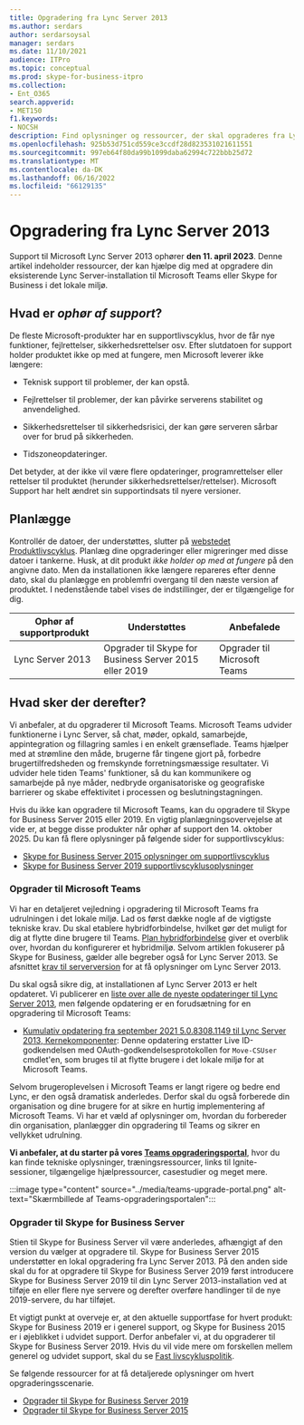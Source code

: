 ```yaml
---
title: Opgradering fra Lync Server 2013
ms.author: serdars
author: serdarsoysal
manager: serdars
ms.date: 11/10/2021
audience: ITPro
ms.topic: conceptual
ms.prod: skype-for-business-itpro
ms.collection:
- Ent_O365
search.appverid:
- MET150
f1.keywords:
- NOCSH
description: Find oplysninger og ressourcer, der skal opgraderes fra Lync Server 2013. Support ophører den 11. april 2023.
ms.openlocfilehash: 925b53d751cd559ce3ccdf28d823531021611551
ms.sourcegitcommit: 997eb64f80da99b1099daba62994c722bbb25d72
ms.translationtype: MT
ms.contentlocale: da-DK
ms.lasthandoff: 06/16/2022
ms.locfileid: "66129135"
---
```

# <a name="upgrading-from-lync-server-2013"></a>Opgradering fra Lync Server 2013

Support til Microsoft Lync Server 2013 ophører **den 11. april 2023**. Denne artikel indeholder ressourcer, der kan hjælpe dig med at opgradere din eksisterende Lync Server-installation til Microsoft Teams eller Skype for Business i det lokale miljø.

## <a name="what-is-end-of-support"></a>Hvad er *ophør af support*?

De fleste Microsoft-produkter har en supportlivscyklus, hvor de får nye funktioner, fejlrettelser, sikkerhedsrettelser osv. Efter slutdatoen for support holder produktet ikke op med at fungere, men Microsoft leverer ikke længere:

- Teknisk support til problemer, der kan opstå.

- Fejlrettelser til problemer, der kan påvirke serverens stabilitet og anvendelighed.

- Sikkerhedsrettelser til sikkerhedsrisici, der kan gøre serveren sårbar over for brud på sikkerheden.

- Tidszoneopdateringer.

Det betyder, at der ikke vil være flere opdateringer, programrettelser eller rettelser til produktet (herunder sikkerhedsrettelser/rettelser). Microsoft Support har helt ændret sin supportindsats til nyere versioner.

## <a name="plan-ahead"></a>Planlægge

Kontrollér de datoer, der understøttes, slutter på [webstedet Produktlivscyklus](/lifecycle/products/microsoft-lync-server-2013). Planlæg dine opgraderinger eller migreringer med disse datoer i tankerne. Husk, at dit produkt *ikke holder op med at fungere* på den angivne dato. Men da installationen ikke længere repareres efter denne dato, skal du planlægge en problemfri overgang til den næste version af produktet. I nedenstående tabel vises de indstillinger, der er tilgængelige for dig.

|Ophør af supportprodukt|Understøttes|Anbefalede|
|---|---|---|
|Lync Server 2013|Opgrader til Skype for Business Server 2015 eller 2019|Opgrader til Microsoft Teams

## <a name="whats-next"></a>Hvad sker der derefter?

Vi anbefaler, at du opgraderer til Microsoft Teams. Microsoft Teams udvider funktionerne i Lync Server, så chat, møder, opkald, samarbejde, appintegration og fillagring samles i en enkelt grænseflade. Teams hjælper med at strømline den måde, brugerne får tingene gjort på, forbedre brugertilfredsheden og fremskynde forretningsmæssige resultater. Vi udvider hele tiden Teams' funktioner, så du kan kommunikere og samarbejde på nye måder, nedbryde organisatoriske og geografiske barrierer og skabe effektivitet i processen og beslutningstagningen.

Hvis du ikke kan opgradere til Microsoft Teams, kan du opgradere til Skype for Business Server 2015 eller 2019. En vigtig planlægningsovervejelse at vide er, at begge disse produkter når ophør af support den 14. oktober 2025. Du kan få flere oplysninger på følgende sider for supportlivscyklus:

- [Skype for Business Server 2015 oplysninger om supportlivscyklus](/lifecycle/products/skype-for-business-server-2015)
- [Skype for Business Server 2019 supportlivscyklusoplysninger](/lifecycle/products/skype-for-business-server-2019)

### <a name="upgrade-to-microsoft-teams"></a>Opgrader til Microsoft Teams

Vi har en detaljeret vejledning i opgradering til Microsoft Teams fra udrulningen i det lokale miljø. Lad os først dække nogle af de vigtigste tekniske krav. Du skal etablere hybridforbindelse, hvilket gør det muligt for dig at flytte dine brugere til Teams. [Plan hybridforbindelse](/SkypeForBusiness/hybrid/plan-hybrid-connectivity) giver et overblik over, hvordan du konfigurerer et hybridmiljø. Selvom artiklen fokuserer på Skype for Business, gælder alle begreber også for Lync Server 2013. Se afsnittet [krav til serverversion](/SkypeForBusiness/hybrid/plan-hybrid-connectivity#server-version-requirements) for at få oplysninger om Lync Server 2013.

Du skal også sikre dig, at installationen af Lync Server 2013 er helt opdateret. Vi publicerer en [liste over alle de nyeste opdateringer til Lync Server 2013](https://support.microsoft.com/topic/updates-for-lync-server-2013-a2a042ac-79f0-2665-7453-0a541fb25164), men følgende opdatering er en forudsætning for en opgradering til Microsoft Teams:

- [Kumulativ opdatering fra september 2021 5.0.8308.1149 til Lync Server 2013, Kernekomponenter](https://support.microsoft.com/topic/september-2021-cumulative-update-5-0-8308-1149-for-lync-server-2013-core-components-6755903a-fc9a-44d2-b835-2a6d01f14043): Denne opdatering erstatter Live ID-godkendelsen med OAuth-godkendelsesprotokollen for `Move-CSUser` cmdlet'en, som bruges til at flytte brugere i det lokale miljø for at Microsoft Teams.

Selvom brugeroplevelsen i Microsoft Teams er langt rigere og bedre end Lync, er den også dramatisk anderledes. Derfor skal du også forberede din organisation og dine brugere for at sikre en hurtig implementering af Microsoft Teams. Vi har et væld af oplysninger om, hvordan du forbereder din organisation, planlægger din opgradering til Teams og sikrer en vellykket udrulning.

**Vi anbefaler, at du starter på vores [Teams opgraderingsportal](/MicrosoftTeams/upgrade-skype-teams)**, hvor du kan finde tekniske oplysninger, træningsressourcer, links til Ignite-sessioner, tilgængelige hjælpressourcer, casestudier og meget mere.

:::image type="content" source="../media/teams-upgrade-portal.png" alt-text="Skærmbillede af Teams-opgraderingsportalen":::

### <a name="upgrade-to-skype-for-business-server"></a>Opgrader til Skype for Business Server

Stien til Skype for Business Server vil være anderledes, afhængigt af den version du vælger at opgradere til. Skype for Business Server 2015 understøtter en lokal opgradering fra Lync Server 2013. På den anden side skal du for at opgradere til Skype for Business Server 2019 først introducere Skype for Business Server 2019 til din Lync Server 2013-installation ved at tilføje en eller flere nye servere og derefter overføre handlinger til de nye 2019-servere, du har tilføjet.

Et vigtigt punkt at overveje er, at den aktuelle supportfase for hvert produkt: Skype for Business 2019 er i generel support, og Skype for Business 2015 er i øjeblikket i udvidet support.  Derfor anbefaler vi, at du opgraderer til Skype for Business Server 2019. Hvis du vil vide mere om forskellen mellem generel og udvidet support, skal du se [Fast livscykluspolitik](/lifecycle/policies/fixed).

Se følgende ressourcer for at få detaljerede oplysninger om hvert opgraderingsscenarie.

- [Opgrader til Skype for Business Server 2019](/skypeforbusiness/migration/migration-to-skype-for-business-server-2019)
- [Opgrader til Skype for Business Server 2015](/skypeforbusiness/deploy/upgrade-to-skype-for-business-server)
